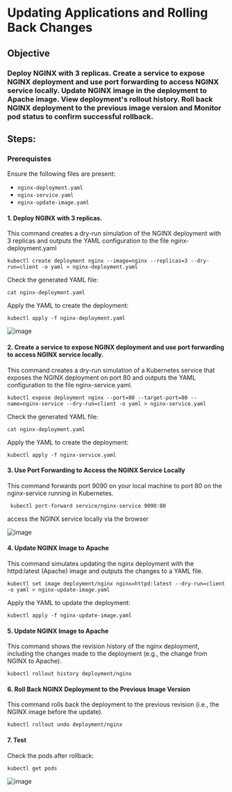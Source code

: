 # Updating Applications and Rolling Back Changes

## **Objective**

###  Deploy NGINX with 3 replicas. Create a service to expose NGINX deployment and use port forwarding to access NGINX service locally. Update NGINX image in the deployment to Apache image. View deployment's rollout history. Roll back NGINX deployment to the previous image version and Monitor pod status to confirm successful rollback.

## **Steps:**

### **Prerequistes**
Ensure the following files are present:
   - `nginx-deployment.yaml`
   - `nginx-service.yaml`
   - `nginx-update-image.yaml`
#### 1. Deploy NGINX with 3 replicas. 
This command creates a dry-run simulation of the NGINX deployment with 3 replicas and outputs the YAML configuration to the file nginx-deployment.yaml
```
kubectl create deployment nginx --image=nginx --replicas=3 --dry-run=client -o yaml > nginx-deployment.yaml
```
Check the generated YAML file:
```
cat nginx-deployment.yaml
```
Apply the YAML to create the deployment:
```
kubectl apply -f nginx-deployment.yaml
```
![image](https://github.com/user-attachments/assets/2480247c-edb6-4af2-a5c2-823c62f99f65)

#### 2. Create a service to expose NGINX deployment and use port forwarding to access NGINX service locally.
 This command creates a dry-run simulation of a Kubernetes service that exposes the NGINX deployment on port 80 and outputs the YAML configuration to the file nginx-service.yaml.
 ```
 kubectl expose deployment nginx --port=80 --target-port=80 --name=nginx-service --dry-run=client -o yaml > nginx-service.yaml
 ```
 Check the generated YAML file:
```
cat nginx-deployment.yaml
```
Apply the YAML to create the deployment:
```
kubectl apply -f nginx-service.yaml
```
#### 3. Use Port Forwarding to Access the NGINX Service Locally
This command forwards port 9090 on your local machine to port 80 on the nginx-service running in Kubernetes.
```
 kubectl port-forward service/nginx-service 9090:80
```
access the NGINX service locally via the browser

![image](https://github.com/user-attachments/assets/17d30de0-7cc9-4780-9d3a-0e53558a4aa7)

#### 4. Update NGINX Image to Apache 
This command simulates updating the nginx deployment with the httpd:latest (Apache) image and outputs the changes to a YAML file.
```
kubectl set image deployment/nginx nginx=httpd:latest --dry-run=client -o yaml > nginx-update-image.yaml
```
Apply the YAML to update the deployment:
```
kubectl apply -f nginx-update-image.yaml
```
#### 5. Update NGINX Image to Apache
This command shows the revision history of the nginx deployment, including the changes made to the deployment (e.g., the change from NGINX to Apache).
```
kubectl rollout history deployment/nginx
```
#### 6. Roll Back NGINX Deployment to the Previous Image Version
This command rolls back the deployment to the previous revision (i.e., the NGINX image before the update).
```
kubectl rollout undo deployment/nginx
```
#### 7. Test
Check the pods after rollback:
```
kubectl get pods
```
![image](https://github.com/user-attachments/assets/546c72f4-af9d-40a6-acba-933401fffec7)



